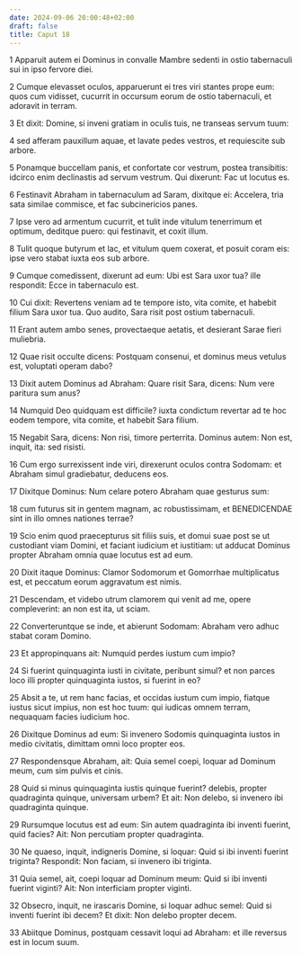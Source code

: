 ```yaml
---
date: 2024-09-06 20:00:48+02:00
draft: false
title: Caput 18
---
```





1 Apparuit autem ei Dominus in convalle Mambre sedenti in ostio tabernaculi sui in ipso fervore diei.

2 Cumque elevasset oculos, apparuerunt ei tres viri stantes prope eum: quos cum vidisset, cucurrit in occursum eorum de ostio tabernaculi, et adoravit in terram.

3 Et dixit: Domine, si inveni gratiam in oculis tuis, ne transeas servum tuum:

4 sed afferam pauxillum aquae, et lavate pedes vestros, et requiescite sub arbore.

5 Ponamque buccellam panis, et confortate cor vestrum, postea transibitis: idcirco enim declinastis ad servum vestrum. Qui dixerunt: Fac ut locutus es.

6 Festinavit Abraham in tabernaculum ad Saram, dixitque ei: Accelera, tria sata similae commisce, et fac subcinericios panes.

7 Ipse vero ad armentum cucurrit, et tulit inde vitulum tenerrimum et optimum, deditque puero: qui festinavit, et coxit illum.

8 Tulit quoque butyrum et lac, et vitulum quem coxerat, et posuit coram eis: ipse vero stabat iuxta eos sub arbore.

9 Cumque comedissent, dixerunt ad eum: Ubi est Sara uxor tua? ille respondit: Ecce in tabernaculo est.

10 Cui dixit: Revertens veniam ad te tempore isto, vita comite, et habebit filium Sara uxor tua. Quo audito, Sara risit post ostium tabernaculi.

11 Erant autem ambo senes, provectaeque aetatis, et desierant Sarae fieri muliebria.

12 Quae risit occulte dicens: Postquam consenui, et dominus meus vetulus est, voluptati operam dabo?

13 Dixit autem Dominus ad Abraham: Quare risit Sara, dicens: Num vere paritura sum anus?

14 Numquid Deo quidquam est difficile? iuxta condictum revertar ad te hoc eodem tempore, vita comite, et habebit Sara filium.

15 Negabit Sara, dicens: Non risi, timore perterrita. Dominus autem: Non est, inquit, ita: sed risisti.

16 Cum ergo surrexissent inde viri, direxerunt oculos contra Sodomam: et Abraham simul gradiebatur, deducens eos.

17 Dixitque Dominus: Num celare potero Abraham quae gesturus sum:

18 cum futurus sit in gentem magnam, ac robustissimam, et BENEDICENDAE sint in illo omnes nationes terrae?

19 Scio enim quod praecepturus sit filiis suis, et domui suae post se ut custodiant viam Domini, et faciant iudicium et iustitiam: ut adducat Dominus propter Abraham omnia quae locutus est ad eum.

20 Dixit itaque Dominus: Clamor Sodomorum et Gomorrhae multiplicatus est, et peccatum eorum aggravatum est nimis.

21 Descendam, et videbo utrum clamorem qui venit ad me, opere compleverint: an non est ita, ut sciam.

22 Converteruntque se inde, et abierunt Sodomam: Abraham vero adhuc stabat coram Domino.

23 Et appropinquans ait: Numquid perdes iustum cum impio?

24 Si fuerint quinquaginta iusti in civitate, peribunt simul? et non parces loco illi propter quinquaginta iustos, si fuerint in eo?

25 Absit a te, ut rem hanc facias, et occidas iustum cum impio, fiatque iustus sicut impius, non est hoc tuum: qui iudicas omnem terram, nequaquam facies iudicium hoc.

26 Dixitque Dominus ad eum: Si invenero Sodomis quinquaginta iustos in medio civitatis, dimittam omni loco propter eos.

27 Respondensque Abraham, ait: Quia semel coepi, loquar ad Dominum meum, cum sim pulvis et cinis.

28 Quid si minus quinquaginta iustis quinque fuerint? delebis, propter quadraginta quinque, universam urbem? Et ait: Non delebo, si invenero ibi quadraginta quinque.

29 Rursumque locutus est ad eum: Sin autem quadraginta ibi inventi fuerint, quid facies? Ait: Non percutiam propter quadraginta.

30 Ne quaeso, inquit, indigneris Domine, si loquar: Quid si ibi inventi fuerint triginta? Respondit: Non faciam, si invenero ibi triginta.

31 Quia semel, ait, coepi loquar ad Dominum meum: Quid si ibi inventi fuerint viginti? Ait: Non interficiam propter viginti.

32 Obsecro, inquit, ne irascaris Domine, si loquar adhuc semel: Quid si inventi fuerint ibi decem? Et dixit: Non delebo propter decem.

33 Abiitque Dominus, postquam cessavit loqui ad Abraham: et ille reversus est in locum suum.


